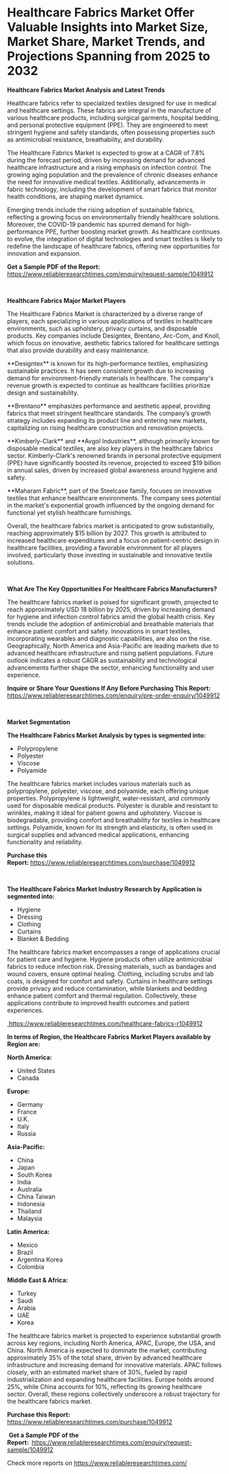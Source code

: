 <p><h1>Healthcare Fabrics Market Offer Valuable Insights into Market Size, Market Share, Market Trends, and Projections Spanning from 2025 to 2032</h1></p><p><strong>Healthcare Fabrics Market Analysis and Latest Trends</strong></p>
<p><p>Healthcare fabrics refer to specialized textiles designed for use in medical and healthcare settings. These fabrics are integral in the manufacture of various healthcare products, including surgical garments, hospital bedding, and personal protective equipment (PPE). They are engineered to meet stringent hygiene and safety standards, often possessing properties such as antimicrobial resistance, breathability, and durability.</p><p>The Healthcare Fabrics Market is expected to grow at a CAGR of 7.8% during the forecast period, driven by increasing demand for advanced healthcare infrastructure and a rising emphasis on infection control. The growing aging population and the prevalence of chronic diseases enhance the need for innovative medical textiles. Additionally, advancements in fabric technology, including the development of smart fabrics that monitor health conditions, are shaping market dynamics.</p><p>Emerging trends include the rising adoption of sustainable fabrics, reflecting a growing focus on environmentally friendly healthcare solutions. Moreover, the COVID-19 pandemic has spurred demand for high-performance PPE, further boosting market growth. As healthcare continues to evolve, the integration of digital technologies and smart textiles is likely to redefine the landscape of healthcare fabrics, offering new opportunities for innovation and expansion.</p></p>
<p><strong>Get a Sample PDF of the Report:&nbsp;</strong> <a href="https://www.reliableresearchtimes.com/enquiry/request-sample/1049912?utm_campaign=2669&utm_medium=2&utm_source=Github&utm_content=ia&utm_term=04032025&utm_id=healthcare-fabrics">https://www.reliableresearchtimes.com/enquiry/request-sample/1049912</a></p>
<p>&nbsp;</p>
<p><strong>Healthcare Fabrics Major Market Players</strong></p>
<p><p>The Healthcare Fabrics Market is characterized by a diverse range of players, each specializing in various applications of textiles in healthcare environments, such as upholstery, privacy curtains, and disposable products. Key companies include Designtex, Brentano, Arc-Com, and Knoll, which focus on innovative, aesthetic fabrics tailored for healthcare settings that also provide durability and easy maintenance.</p><p>**Designtex** is known for its high-performance textiles, emphasizing sustainable practices. It has seen consistent growth due to increasing demand for environment-friendly materials in healthcare. The company's revenue growth is expected to continue as healthcare facilities prioritize design and sustainability.</p><p>**Brentano** emphasizes performance and aesthetic appeal, providing fabrics that meet stringent healthcare standards. The company’s growth strategy includes expanding its product line and entering new markets, capitalizing on rising healthcare construction and renovation projects.</p><p>**Kimberly-Clark** and **Avgol Industries**, although primarily known for disposable medical textiles, are also key players in the healthcare fabrics sector. Kimberly-Clark's renowned brands in personal protective equipment (PPE) have significantly boosted its revenue, projected to exceed $19 billion in annual sales, driven by increased global awareness around hygiene and safety.</p><p>**Maharam Fabric**, part of the Steelcase family, focuses on innovative textiles that enhance healthcare environments. The company sees potential in the market's exponential growth influenced by the ongoing demand for functional yet stylish healthcare furnishings.</p><p>Overall, the healthcare fabrics market is anticipated to grow substantially, reaching approximately $15 billion by 2027. This growth is attributed to increased healthcare expenditures and a focus on patient-centric design in healthcare facilities, providing a favorable environment for all players involved, particularly those investing in sustainable and innovative textile solutions.</p></p>
<p>&nbsp;</p>
<p><strong>What Are The Key Opportunities For Healthcare Fabrics Manufacturers?</strong></p>
<p><p>The healthcare fabrics market is poised for significant growth, projected to reach approximately USD 18 billion by 2025, driven by increasing demand for hygiene and infection control fabrics amid the global health crisis. Key trends include the adoption of antimicrobial and breathable materials that enhance patient comfort and safety. Innovations in smart textiles, incorporating wearables and diagnostic capabilities, are also on the rise. Geographically, North America and Asia-Pacific are leading markets due to advanced healthcare infrastructure and rising patient populations. Future outlook indicates a robust CAGR as sustainability and technological advancements further shape the sector, enhancing functionality and user experience.</p></p>
<p><strong>Inquire or Share Your Questions If Any Before Purchasing This Report:</strong> <a href="https://www.reliableresearchtimes.com/enquiry/pre-order-enquiry/1049912?utm_campaign=2669&utm_medium=2&utm_source=Github&utm_content=ia&utm_term=04032025&utm_id=healthcare-fabrics">https://www.reliableresearchtimes.com/enquiry/pre-order-enquiry/1049912</a></p>
<p>&nbsp;</p>
<p><strong>Market Segmentation</strong></p>
<p><strong>The Healthcare Fabrics Market Analysis by types is segmented into:</strong></p>
<p><ul><li>Polypropylene</li><li>Polyester</li><li>Viscose</li><li>Polyamide</li></ul></p>
<p><p>The healthcare fabrics market includes various materials such as polypropylene, polyester, viscose, and polyamide, each offering unique properties. Polypropylene is lightweight, water-resistant, and commonly used for disposable medical products. Polyester is durable and resistant to wrinkles, making it ideal for patient gowns and upholstery. Viscose is biodegradable, providing comfort and breathability for textiles in healthcare settings. Polyamide, known for its strength and elasticity, is often used in surgical supplies and advanced medical applications, enhancing functionality and reliability.</p></p>
<p><strong>Purchase this Report:&nbsp;</strong><a href="https://www.reliableresearchtimes.com/purchase/1049912?utm_campaign=2669&utm_medium=2&utm_source=Github&utm_content=ia&utm_term=04032025&utm_id=healthcare-fabrics">https://www.reliableresearchtimes.com/purchase/1049912</a></p>
<p>&nbsp;</p>
<p><strong>The Healthcare Fabrics Market Industry Research by Application is segmented into:</strong></p>
<p><ul><li>Hygiene</li><li>Dressing</li><li>Clothing</li><li>Curtains</li><li>Blanket & Bedding</li></ul></p>
<p><p>The healthcare fabrics market encompasses a range of applications crucial for patient care and hygiene. Hygiene products often utilize antimicrobial fabrics to reduce infection risk. Dressing materials, such as bandages and wound covers, ensure optimal healing. Clothing, including scrubs and lab coats, is designed for comfort and safety. Curtains in healthcare settings provide privacy and reduce contamination, while blankets and bedding enhance patient comfort and thermal regulation. Collectively, these applications contribute to improved health outcomes and patient experiences.</p></p>
<p><a href="https://www.reliableresearchtimes.com/healthcare-fabrics-r1049912?utm_campaign=2669&utm_medium=2&utm_source=Github&utm_content=ia&utm_term=04032025&utm_id=healthcare-fabrics">&nbsp;https://www.reliableresearchtimes.com/healthcare-fabrics-r1049912</a></p>
<p><strong>In terms of Region, the Healthcare Fabrics Market Players available by Region are:</strong></p>
<p>
    <p> <strong> North America: </strong>
        <ul>
            <li>United States</li>
            <li>Canada</li>
        </ul>
        </p> 
    <p> <strong> Europe: </strong>
        <ul>
            <li>Germany</li>
            <li>France</li>
            <li>U.K.</li>
            <li>Italy</li>
            <li>Russia</li>
        </ul>
        </p> 
    <p> <strong> Asia-Pacific: </strong>
        <ul>
            <li>China</li>
            <li>Japan</li>
            <li>South Korea</li>
            <li>India</li>
            <li>Australia</li>
            <li>China Taiwan</li>
            <li>Indonesia</li>
            <li>Thailand</li>
            <li>Malaysia</li>
        </ul>
        </p> 
    <p> <strong> Latin America: </strong>
        <ul>
            <li>Mexico</li>
            <li>Brazil</li>
            <li>Argentina Korea</li>
            <li>Colombia</li>
        </ul>
        </p> 
    <p> <strong> Middle East & Africa: </strong>
        <ul>
            <li>Turkey</li>
            <li>Saudi</li>
            <li>Arabia</li>
            <li>UAE</li>
            <li>Korea</li>
        </ul>
    </p>
    </p>
<p><p>The healthcare fabrics market is projected to experience substantial growth across key regions, including North America, APAC, Europe, the USA, and China. North America is expected to dominate the market, contributing approximately 35% of the total share, driven by advanced healthcare infrastructure and increasing demand for innovative materials. APAC follows closely, with an estimated market share of 30%, fueled by rapid industrialization and expanding healthcare facilities. Europe holds around 25%, while China accounts for 10%, reflecting its growing healthcare sector. Overall, these regions collectively underscore a robust trajectory for the healthcare fabrics market.</p></p>
<p><strong>Purchase this Report: </strong><a href="https://www.reliableresearchtimes.com/purchase/1049912?utm_campaign=2669&utm_medium=2&utm_source=Github&utm_content=ia&utm_term=04032025&utm_id=healthcare-fabrics">https://www.reliableresearchtimes.com/purchase/1049912</a></p>
<p>&nbsp;<strong>Get a Sample PDF of the Report:&nbsp;&nbsp;</strong><a href="https://www.reliableresearchtimes.com/enquiry/request-sample/1049912?utm_campaign=2669&utm_medium=2&utm_source=Github&utm_content=ia&utm_term=04032025&utm_id=healthcare-fabrics">https://www.reliableresearchtimes.com/enquiry/request-sample/1049912</a></p>
<p><strong></strong></p>
<p>Check more reports on <a href="https://www.reliableresearchtimes.com/?utm_campaign=2669&utm_medium=2&utm_source=Github&utm_content=ia&utm_term=04032025&utm_id=healthcare-fabrics">https://www.reliableresearchtimes.com/</a></p>